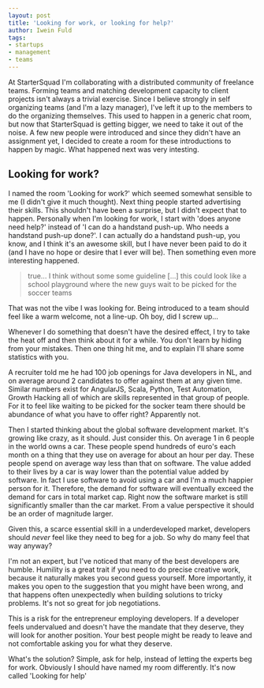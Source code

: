 ```yaml
---
layout: post
title: 'Looking for work, or looking for help?'
author: Iwein Fuld
tags:
- startups
- management
- teams
---
```


At StarterSquad I'm collaborating with a distributed community of freelance teams. Forming teams and matching development capacity to client projects isn't always a trivial exercise. Since I believe strongly in self organizing teams (and I'm a lazy manager), I've left it up to the members to do the organizing themselves. This used to happen in a generic chat room, but now that StarterSquad is getting bigger, we need to take it out of the noise. A few new people were introduced and since they didn't have an assignment yet, I decided to create a room for these introductions to happen by magic. What happened next was very intesting.

Looking for work?
-------

I named the room 'Looking for work?' which seemed somewhat sensible to me (I didn't give it much thought). Next thing people started advertising their skills. This shouldn't have been a surprise, but I didn't expect that to happen. Personally when I'm looking for work, I start with 'does anyone need help?' instead of 'I can do a handstand push-up. Who needs a handstand push-up done?'. I can actually do a handstand push-up, you know, and I think it's an awesome skill, but I have never been paid to do it (and I have no hope or desire that I ever will be). Then something even more interesting happened.

> true... I think without some some guideline […] this could look like a school playground where the new guys wait to be picked for the soccer teams

That was not the vibe I was looking for. Being introduced to a team should feel like a warm welcome, not a line-up. Oh boy, did I screw up…

Whenever I do something that doesn't have the desired effect, I try to take the heat off and then think about it for a while. You don't learn by hiding from your mistakes. Then one thing hit me, and to explain I'll share some statistics with you.

A recruiter told me he had 100 job openings for Java developers in NL, and on average around 2 candidates to offer against them at any given time. Similar numbers exist for AngularJS, Scala, Python, Test Automation, Growth Hacking all of which are skills represented in that group of people. For it to feel like waiting to be picked for the socker team there should be abundance of what you have to offer right? Apparently not.

Then I started thinking about the global software development market. It's growing like crazy, as it should. Just consider this. On average 1 in 6 people in the world owns a car. These people spend hundreds of euro's each month on a thing that they use on average for about an hour per day. These people spend on average way less than that on software. The value added to their lives by a car is way lower than the potential value added by software. In fact I use software to avoid using a car and I'm a much happier person for it. Therefore, the demand for software will eventually exceed the demand for cars in total market cap. Right now the software market is still significantly smaller than the car market. From a value perspective it should be an order of magnitude larger.

Given this, a scarce essential skill in a underdeveloped market, developers should *never* feel like they need to beg for a job. So why do many feel that way anyway?

I'm not an expert, but I've noticed that many of the best developers are humble. Humility is a great trait if you need to do precise creative work, because it naturally makes you second guess yourself. More importantly, it makes you open to the suggestion that you might have been wrong, and that happens often unexpectedly when building solutions to tricky problems. It's not so great for job negotiations.

This is a risk for the entrepreneur employing developers. If a developer feels undervalued and doesn't have the mandate that they deserve, they will look for another position. Your best people might be ready to leave and not comfortable asking you for what they deserve.

What's the solution? Simple, ask for help, instead of letting the experts beg for work. Obviously I should have named my room differently. It's now called 'Looking for help'